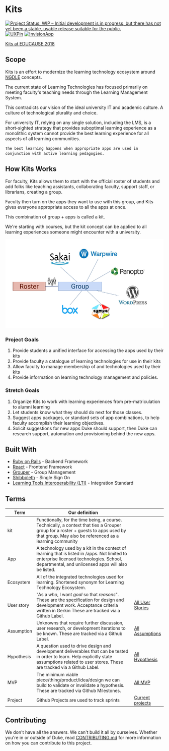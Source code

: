 # Kits

[![Project Status: WIP – Initial development is in progress, but there has not yet been a stable, usable release suitable for the public.](https://www.repostatus.org/badges/latest/wip.svg)](https://www.repostatus.org/#wip)
[![UXPin](https://img.shields.io/badge/mockup-uxpin-006cff.svg)](https://preview.uxpin.com/97f1536f1e1180fb99f4e5e05651cf146eef0747#/pages/85694982/simulate/sitemap)
[![InvisionApp](https://img.shields.io/badge/art%20style-invisionapp-FF2C5B.svg)](https://projects.invisionapp.com/boards/7B3NU02UC4M)

[Kits at EDUCAUSE 2018](https://docs.google.com/presentation/d/1FPo0xX9Xs2rOJMoA2KAAS_dcv5qB_T8XWwILnDmyq2s/edit?usp=sharing)

## Scope

Kits is an effort to modernize the learning technology ecosystem around [NGDLE](//ngdle.org) concepts.

The current state of Learning Technologies has focused primarily on meeting faculty's teaching needs through the Learning Management System.

This contradicts our vision of the ideal university IT and academic culture. A culture of technological plurality and choice.

For university IT, relying on any single solution, including the LMS, is a short-sighted strategy that provides suboptimal learning experience as a monolithic system cannot provide the best learning experience for all aspects of all learning communities.

    The best learning happens when appropriate apps are used in conjunction with active learning pedagogies.

## How Kits Works

For faculty, Kits allows them to start with the official roster of students and add folks like teaching assistants, collaborating faculty, support staff, or librarians, creating a group.

Faculty then turn on the apps they want to use with this group, and Kits gives everyone appropriate access to all the apps at once. 

This combination of group + apps is called a kit.

We're starting with courses, but the kit concept can be applied to all learning experiences someone might encounter with a university.

![Kits Concept Diagram](docs/_assets/kits-concept-diagram.png)

### Project Goals

1. Provide students a unified interface for accessing the apps used by their kits
1. Provide faculty a catalogue of learning technologies for use in their kits
1. Allow faculty to manage membership of and technologies used by their kits
1. Provide information on learning technology management and policies.

### Stretch Goals

1. Organize Kits to work with learning experiences from pre-matriculation to alumni learning
1. Let students know what they should do next for those classes.
1. Suggest apps packages, or standard sets of app combinations, to help faculty accomplish their learning objectives.
1. Solicit suggestions for new apps Duke should support, then Duke can research support, automation and provisioning behind the new apps. 

## Built With

* [Ruby on Rails](https://rubyonrails.org/) - Backend Framework
* [React](https://reactjs.org/) - Frontend Framework
* [Grouper](https://spaces.at.internet2.edu/display/Grouper/Grouper+Wiki+Home) - Group Management
* [Shibboleth](https://wiki.shibboleth.net/confluence/display/NEWS/) - Single Sign On
* [Learning Tools Interoperability (LTI)](https://www.imsglobal.org/activity/learning-tools-interoperability) - Integration Standard

## Terms

Term | Our definition | |
-----|---------------|---
kit | Functionally, for the time being, a course. Technically, a context that ties a Grouper group for a roster + guests to apps used by that group. May also be referenced as a learning community 
App | A technology used by a kit in the context of learning that is listed in /apps. Not limited to enterprise licensed technologies. School, departmental, and unlicensed apps will also be listed. 
Ecosystem | All of the integrated technologies used for learning. Shortened synonym for Learning Technology Ecosystem. 
User story| "As a *who*, I want *goal* so that *reasons*". These are the specification for design and development work. Acceptance criteria written in Gerkin These are tracked via a Github Label. | [All User Stories](https://github.com/DukeLearningInnovation/kits/issues?q=is%3Aopen+is%3Aissue+label%3A%22user+story%22) 
Assumption | Unknowns that require further discussion, user research, or development iterations to be known. These are tracked via a Github Label. | [All Assumptions](https://github.com/DukeLearningInnovation/kits/issues?q=is%3Aopen+is%3Aissue+label%3Aassumption) 
Hypothesis | A question used to drive design and development deliverables that can be tested in order to learn. Help explicitly state assumptions related to user stores. These are tracked via a Github Label. | [All Hypothesis](https://github.com/DukeLearningInnovation/kits/issues?q=is%3Aopen+is%3Aissue+label%3Ahypothesis)
MVP | The minimum viable piece/thing/product/idea/design we can build to validate or invalidate a hypothesis. These are tracked via Github Milestones. | [All MVP](https://github.com/DukeLearningInnovation/kits/milestones) 
Project | Github Projects are used to track sprints | [Current projects](https://github.com/DukeLearningInnovation/kits/projects) 

## Contributing

We don't have all the answers. We can't build it all by ourselves. Whether you're in or outside of Duke, read [CONTRIBUTING.md](CONTRIBUTING.md) for more information on how you can contribute to this project.
